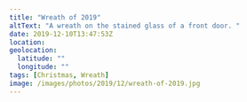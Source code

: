 ```yaml
---
title: "Wreath of 2019"
altText: "A wreath on the stained glass of a front door. "
date: 2019-12-10T13:47:53Z
location: 
geolocation: 
  latitude: ""
  longitude: ""
tags: [Christmas, Wreath]
image: /images/photos/2019/12/wreath-of-2019.jpg
---
```

